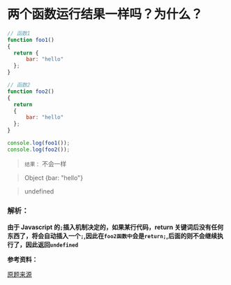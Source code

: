 # 两个函数运行结果一样吗？为什么？

```js
// 函数1
function foo1()
{
  return {
      bar: "hello"
  };
}

// 函数2
function foo2()
{
  return
  {
      bar: "hello"
  };
}

console.log(foo1());
console.log(foo2());
```

> `结果：` 不会一样

> Object {bar: "hello"}

> undefined

### 解析：

**由于 Javascript 的`;`插入机制决定的，如果某行代码，return 关键词后没有任何东西了，将会自动插入一个`;`,因此在`foo2函数中`会是`return;`,后面的则不会继续执行了，因此返回`undefined`**

**参考资料：**

[原题来源](https://www.toptal.com/javascript/interview-questions)